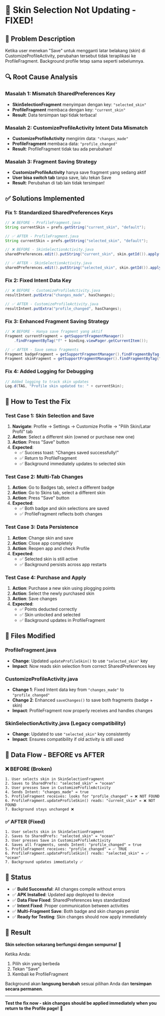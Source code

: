# 🎨 Skin Selection Not Updating - FIXED!

## 🚨 **Problem Description**
Ketika user menekan "Save" untuk mengganti latar belakang (skin) di CustomizeProfileActivity, perubahan tersebut tidak teraplikasi ke ProfileFragment. Background profile tetap sama seperti sebelumnya.

## 🔍 **Root Cause Analysis**

### **Masalah 1: Mismatch SharedPreferences Key**
- **SkinSelectionFragment** menyimpan dengan key: `"selected_skin"`
- **ProfileFragment** membaca dengan key: `"current_skin"`
- **Result**: Data tersimpan tapi tidak terbaca!

### **Masalah 2: CustomizeProfileActivity Intent Data Mismatch**
- **CustomizeProfileActivity** mengirim data: `"changes_made"`
- **ProfileFragment** membaca data: `"profile_changed"`
- **Result**: ProfileFragment tidak tau ada perubahan!

### **Masalah 3: Fragment Saving Strategy**
- **CustomizeProfileActivity** hanya save fragment yang sedang aktif
- **User bisa switch tab** tanpa save, lalu tekan Save
- **Result**: Perubahan di tab lain tidak tersimpan!

## ✅ **Solutions Implemented**

### **Fix 1: Standardized SharedPreferences Keys**
```java
// ❌ BEFORE - ProfileFragment.java
String currentSkin = prefs.getString("current_skin", "default");

// ✅ AFTER - ProfileFragment.java  
String currentSkin = prefs.getString("selected_skin", "default");
```

```java
// ❌ BEFORE - SkinSelectionActivity.java
sharedPreferences.edit().putString("current_skin", skin.getId()).apply();

// ✅ AFTER - SkinSelectionActivity.java
sharedPreferences.edit().putString("selected_skin", skin.getId()).apply();
```

### **Fix 2: Fixed Intent Data Key**
```java
// ❌ BEFORE - CustomizeProfileActivity.java
resultIntent.putExtra("changes_made", hasChanges);

// ✅ AFTER - CustomizeProfileActivity.java
resultIntent.putExtra("profile_changed", hasChanges);
```

### **Fix 3: Enhanced Fragment Saving Strategy**
```java
// ❌ BEFORE - Hanya save fragment yang aktif
Fragment currentFragment = getSupportFragmentManager()
    .findFragmentByTag("f" + binding.viewPager.getCurrentItem());

// ✅ AFTER - Save semua fragments
Fragment badgeFragment = getSupportFragmentManager().findFragmentByTag("f0");
Fragment skinFragment = getSupportFragmentManager().findFragmentByTag("f1");
```

### **Fix 4: Added Logging for Debugging**
```java
// Added logging to track skin updates
Log.d(TAG, "Profile skin updated to: " + currentSkin);
```

## 🧪 **How to Test the Fix**

### **Test Case 1: Skin Selection and Save**
1. **Navigate**: Profile → Settings → Customize Profile → "Pilih Skin/Latar Profil" tab
2. **Action**: Select a different skin (owned or purchase new one)
3. **Action**: Press "Save" button
4. **Expected**: 
   - ✅ Success toast: "Changes saved successfully!"
   - ✅ Return to ProfileFragment
   - ✅ Background immediately updates to selected skin

### **Test Case 2: Multi-Tab Changes**
1. **Action**: Go to Badges tab, select a different badge
2. **Action**: Go to Skins tab, select a different skin  
3. **Action**: Press "Save" button
4. **Expected**:
   - ✅ Both badge and skin selections are saved
   - ✅ ProfileFragment reflects both changes

### **Test Case 3: Data Persistence**
1. **Action**: Change skin and save
2. **Action**: Close app completely
3. **Action**: Reopen app and check Profile
4. **Expected**:
   - ✅ Selected skin is still active
   - ✅ Background persists across app restarts

### **Test Case 4: Purchase and Apply**
1. **Action**: Purchase a new skin using plogging points
2. **Action**: Select the newly purchased skin
3. **Action**: Save changes
4. **Expected**:
   - ✅ Points deducted correctly
   - ✅ Skin unlocked and selected
   - ✅ Background updates in ProfileFragment

## 📱 **Files Modified**

### **ProfileFragment.java**
- **Change**: Updated `updateProfileSkin()` to use `"selected_skin"` key
- **Impact**: Now reads skin selection from correct SharedPreferences key

### **CustomizeProfileActivity.java**
- **Change 1**: Fixed Intent data key from `"changes_made"` to `"profile_changed"`
- **Change 2**: Enhanced `saveChanges()` to save both fragments (badge + skin)
- **Impact**: ProfileFragment now properly receives and handles changes

### **SkinSelectionActivity.java** (Legacy compatibility)
- **Change**: Updated to use `"selected_skin"` key consistently
- **Impact**: Ensures compatibility if old activity is still used

## 🔄 **Data Flow - BEFORE vs AFTER**

### **❌ BEFORE (Broken)**
```
1. User selects skin in SkinSelectionFragment
2. Saves to SharedPrefs: "selected_skin" = "ocean"
3. User presses Save in CustomizeProfileActivity  
4. Sends Intent: "changes_made" = true
5. ProfileFragment receives: looks for "profile_changed" = ❌ NOT FOUND
6. ProfileFragment.updateProfileSkin() reads: "current_skin" = ❌ NOT FOUND
7. Background stays unchanged ❌
```

### **✅ AFTER (Fixed)**
```
1. User selects skin in SkinSelectionFragment
2. Saves to SharedPrefs: "selected_skin" = "ocean"
3. User presses Save in CustomizeProfileActivity
4. Saves all fragments, sends Intent: "profile_changed" = true
5. ProfileFragment receives: "profile_changed" = ✅ TRUE
6. ProfileFragment.updateProfileSkin() reads: "selected_skin" = ✅ "ocean"
7. Background updates immediately ✅
```

## 🎯 **Status**

- ✅ **Build Successful**: All changes compile without errors
- ✅ **APK Installed**: Updated app deployed to device  
- ✅ **Data Flow Fixed**: SharedPreferences keys standardized
- ✅ **Intent Fixed**: Proper communication between activities
- ✅ **Multi-Fragment Save**: Both badge and skin changes persist
- ✅ **Ready for Testing**: Skin changes should now apply immediately

## 🚀 **Result**

**Skin selection sekarang berfungsi dengan sempurna!** 🎉

Ketika Anda:
1. Pilih skin yang berbeda
2. Tekan "Save" 
3. Kembali ke ProfileFragment

Background akan **langsung berubah** sesuai pilihan Anda dan **tersimpan secara permanen**.

---

**Test the fix now - skin changes should be applied immediately when you return to the Profile page!** 🎨

